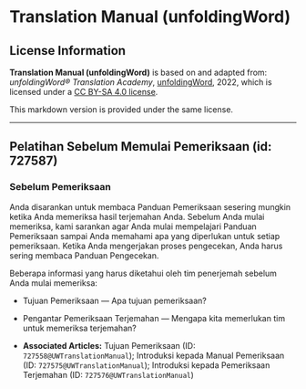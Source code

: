 # Translation Manual (unfoldingWord)

## License Information

**Translation Manual (unfoldingWord)** is based on and adapted from: _unfoldingWord® Translation Academy_, [unfoldingWord](https://unfoldingword.org/utw), 2022, which is licensed under a [CC BY-SA 4.0 license](https://creativecommons.org/licenses/by-sa/4.0/legalcode.en).

This markdown version is provided under the same license.



--------------------------------

## Pelatihan Sebelum Memulai Pemeriksaan (id: 727587)

### Sebelum Pemeriksaan

Anda disarankan untuk membaca Panduan Pemeriksaan sesering mungkin ketika Anda memeriksa hasil terjemahan Anda. Sebelum Anda mulai memeriksa, kami sarankan agar Anda mulai mempelajari Panduan Pemeriksaan sampai Anda memahami apa yang diperlukan untuk setiap pemeriksaan. Ketika Anda mengerjakan proses pengecekan, Anda harus sering membaca Panduan Pengecekan.

Beberapa informasi yang harus diketahui oleh tim penerjemah sebelum Anda mulai memeriksa:

* Tujuan Pemeriksaan — Apa tujuan pemeriksaan?
* Pengantar Pemeriksaan Terjemahan — Mengapa kita memerlukan tim untuk memeriksa terjemahan?

* **Associated Articles:** Tujuan Pemeriksaan (ID: `727558@UWTranslationManual`); Introduksi kepada Manual Pemeriksaan (ID: `727575@UWTranslationManual`); Introduksi kepada Pemeriksaan Terjemahan (ID: `727576@UWTranslationManual`)

